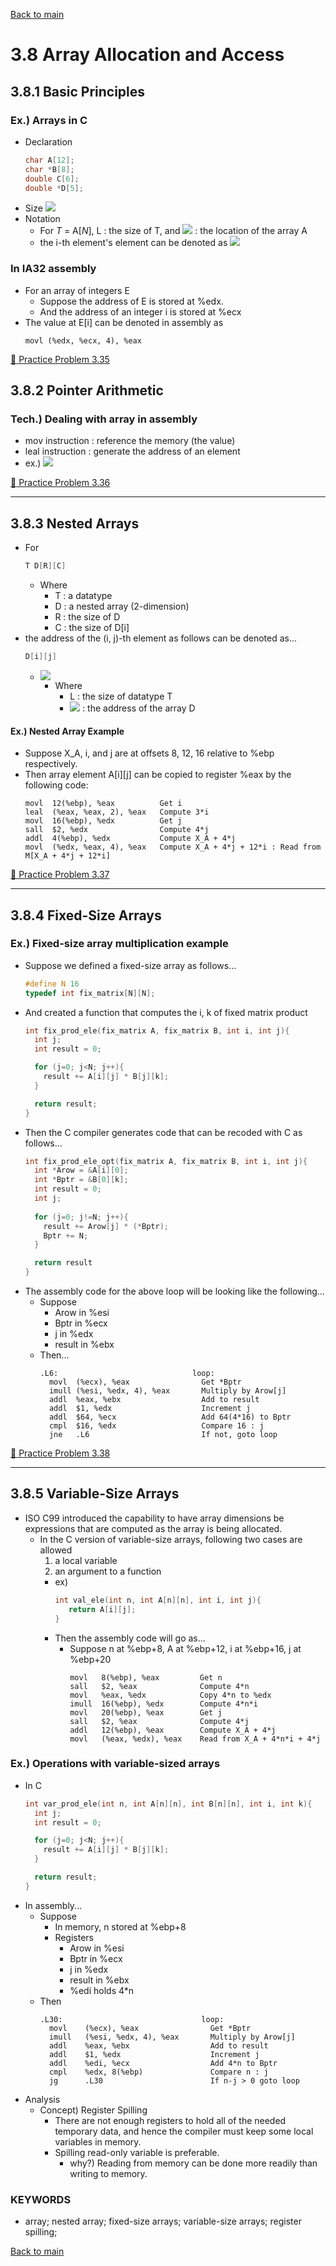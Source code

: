 [Back to main](https://github.com/JoonHyeok-hozy-Kim/computer_systems_study#readme)

# 3.8 Array Allocation and Access

## 3.8.1 Basic Principles
### Ex.) Arrays in C
* Declaration
  ```c
  char A[12];
  char *B[8];
  double C[6];
  double *D[5];
  ```
* Size
  ![](https://github.com/JoonHyeok-hozy-Kim/computer_systems_study/blob/main/contents/ch_03/images/03_08_01_array_size.png)
* Notation
  * For *T* = A[*N*], L : the size of T, and ![](https://github.com/JoonHyeok-hozy-Kim/computer_systems_study/blob/main/contents/ch_03/images/03_08_01_x_a.png) : the location of the array A
  * the i-th element's element can be denoted as ![](https://github.com/JoonHyeok-hozy-Kim/computer_systems_study/blob/main/contents/ch_03/images/03_08_01_ith_address.png)


### In IA32 assembly
* For an array of integers E
  * Suppose the address of E is stored at %edx.
  * And the address of an integer i is stored at %ecx
* The value at E[i] can be denoted in assembly as
  ```assembly
  movl (%edx, %ecx, 4), %eax
  ```

[:orange_book: Practice Problem 3.35](https://github.com/JoonHyeok-hozy-Kim/computer_systems_study/blob/main/contents/ch_03/problems/practice_problems.md#-practice-problem-335)


## 3.8.2 Pointer Arithmetic

### Tech.) Dealing with array in assembly
* mov instruction : reference the memory (the value)
* leal instruction : generate the address of an element
* ex.)
  ![](https://github.com/JoonHyeok-hozy-Kim/computer_systems_study/blob/main/contents/ch_03/images/03_08_02_mov_leal.png)

[:orange_book: Practice Problem 3.36](https://github.com/JoonHyeok-hozy-Kim/computer_systems_study/blob/main/contents/ch_03/problems/practice_problems.md#-practice-problem-336)

---

## 3.8.3 Nested Arrays
* For
  ```c
  T D[R][C]
  ```
  * Where
    * T : a datatype
    * D : a nested array (2-dimension)
    * R : the size of D
    * C : the size of D[i]
* the address of the (i, j)-th element as follows can be denoted as...
  ```c
  D[i][j]
  ```
  * ![](https://github.com/JoonHyeok-hozy-Kim/computer_systems_study/blob/main/contents/ch_03/images/03_08_03_nested_array_def.png)
    * Where
      * L : the size of datatype T
      * ![](https://github.com/JoonHyeok-hozy-Kim/computer_systems_study/blob/main/contents/ch_03/images/03_08_03_x_d.png) : the address of the array D


#### Ex.) Nested Array Example
* Suppose X_A, i, and j are at offsets 8, 12, 16 relative to %ebp respectively.
* Then array element A[i][j] can be copied to register %eax by the following code:
  ```assembly
  movl  12(%ebp), %eax          Get i
  leal  (%eax, %eax, 2), %eax   Compute 3*i
  movl  16(%ebp), %edx          Get j
  sall  $2, %edx                Compute 4*j
  addl  4(%ebp), %edx           Compute X_A + 4*j
  movl  (%edx, %eax, 4), %eax   Compute X_A + 4*j + 12*i : Read from M[X_A + 4*j + 12*i]
  ```

[:orange_book: Practice Problem 3.37](https://github.com/JoonHyeok-hozy-Kim/computer_systems_study/blob/main/contents/ch_03/problems/practice_problems.md#-practice-problem-337)

---

## 3.8.4 Fixed-Size Arrays
### Ex.) Fixed-size array multiplication example
* Suppose we defined a fixed-size array as follows...
  ```c
  #define N 16
  typedef int fix_matrix[N][N];
  ```
* And created a function that computes the i, k of fixed matrix product
  ```c
  int fix_prod_ele(fix_matrix A, fix_matrix B, int i, int j){
    int j;
    int result = 0;

    for (j=0; j<N; j++){
      result += A[i][j] * B[j][k];
    }

    return result;
  }
  ```
* Then the C compiler generates code that can be recoded with C as follows...
  ```c
  int fix_prod_ele_opt(fix_matrix A, fix_matrix B, int i, int j){
    int *Arow = &A[i][0];
    int *Bptr = &B[0][k];
    int result = 0;
    int j;
    
    for (j=0; j!=N; j++){
      result += Arow[j] * (*Bptr);
      Bptr += N;
    }

    return result
  }
  ```
* The assembly code for the above loop will be looking like the following...
  * Suppose 
    * Arow in %esi
    * Bptr in %ecx
    * j in %edx
    * result in %ebx
  * Then...
    ```assembly
    .L6:                              loop:
      movl  (%ecx), %eax                Get *Bptr
      imull (%esi, %edx, 4), %eax       Multiply by Arow[j]
      addl  %eax, %ebx                  Add to result
      addl  $1, %edx                    Increment j
      addl  $64, %ecx                   Add 64(4*16) to Bptr
      cmpl  $16, %edx                   Compare 16 : j
      jne   .L6                         If not, goto loop
    ```

[:orange_book: Practice Problem 3.38](https://github.com/JoonHyeok-hozy-Kim/computer_systems_study/blob/main/contents/ch_03/problems/practice_problems.md#-practice-problem-338)

---

## 3.8.5 Variable-Size Arrays
* ISO C99 introduced the capability to have array dimensions be expressions that are computed as the array is being allocated.
  * In the C version of variable-size arrays, following two cases are allowed
     1. a local variable
     2. an argument to a function
       * ex)
         ```c
         int val_ele(int n, int A[n][n], int i, int j){
            return A[i][j];
         }
         ```
       * Then the assembly code will go as...
         * Suppose n at %ebp+8, A at %ebp+12, i at %ebp+16, j at %ebp+20
           ```assembly
           movl   8(%ebp), %eax         Get n
           sall   $2, %eax              Compute 4*n
           movl   %eax, %edx            Copy 4*n to %edx
           imull  16(%ebp), %edx        Compute 4*n*i
           movl   20(%ebp), %eax        Get j
           sall   $2, %eax              Compute 4*j
           addl   12(%ebp), %eax        Compute X_A + 4*j
           movl   (%eax, %edx), %eax    Read from X_A + 4*n*i + 4*j
           ```

### Ex.) Operations with variable-sized arrays
* In C
  ```c
  int var_prod_ele(int n, int A[n][n], int B[n][n], int i, int k){
    int j;
    int result = 0;

    for (j=0; j<N; j++){
      result += A[i][j] * B[j][k];
    }

    return result;
  }
  ```
* In assembly...
  * Suppose 
    * In memory, n stored at %ebp+8
    * Registers
      * Arow in %esi
      * Bptr in %ecx
      * j in %edx
      * result in %ebx
      * %edi holds 4*n
  * Then
    ```assembly
    .L30:                               loop:
      movl    (%ecx), %eax                Get *Bptr
      imull   (%esi, %edx, 4), %eax       Multiply by Arow[j]
      addl    %eax, %ebx                  Add to result
      addl    $1, %edx                    Increment j
      addl    %edi, %ecx                  Add 4*n to Bptr
      cmpl    %edx, 8(%ebp)               Compare n : j
      jg      .L30                        If n-j > 0 goto loop 
    ```
* Analysis
  * Concept) Register Spilling
    * There are not enough registers to hold all of the needed temporary data, and hence the compiler must keep some local variables in memory.
    * Spilling read-only variable is preferable.
      * why?) Reading from memory can be done more readily than writing to memory.


### KEYWORDS
* array; nested array; fixed-size arrays; variable-size arrays; register spilling;


[Back to main](https://github.com/JoonHyeok-hozy-Kim/computer_systems_study#readme)